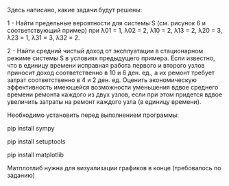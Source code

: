 Здесь написано, какие задачи будут решены:

1 - Найти предельные вероятности для системы S (см. рисунок 6 и соответствующий пример) при λ01 = 1, λ02 = 2, λ10 = 2, λ13 = 2, λ20 = 3, λ23 = 1, λ31 = 3, λ32 = 2.

2 - Найти средний чистый доход от эксплуатации в стационарном режиме системы S в условиях предыдущего примера. Если известно, что в единицу времени исправная работа первого и второго узлов приносит доход соответственно в 10 и 6 ден. ед., а их ремонт требует затрат соответственно в 4 и 2 ден. ед. Оценить экономическую эффективность имеющейся возможности уменьшения вдвое среднего времени ремонта каждого из двух узлов, если при этом придется вдвое увеличить затраты на ремонт каждого узла (в единицу времени).

Необходимо установить перед выполнением программы:

pip install sympy

pip install setuptools

pip install matplotlib

Матплотлиб нужна для визуализации графиков в конце (требовалось по заданию)
